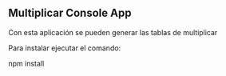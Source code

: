 

## Multiplicar Console App

Con esta aplicación se pueden generar las tablas de multiplicar

Para instalar ejecutar el comando:

npm install